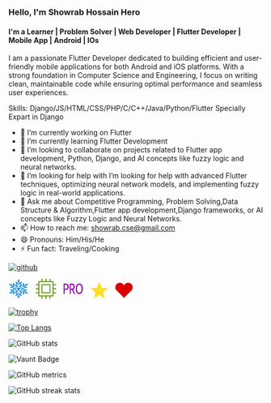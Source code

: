 ### Hello, I'm Showrab Hossain Hero
#### I'm a Learner | Problem Solver | Web Developer | Flutter Developer | Mobile App | Android | IOs
I am a passionate Flutter Developer dedicated to building efficient and user-friendly mobile applications for both Android and iOS platforms. With a strong foundation in Computer Science and Engineering, I focus on writing clean, maintainable code while ensuring optimal performance and seamless user experiences.

Skills: Django/JS/HTML/CSS/PHP/C/C++/Java/Python/Flutter
Specially Expart in Django

- 🔭 I’m currently working on Flutter  
- 🌱 I’m currently learning Flutter Development 
- 👯 I’m looking to collaborate on projects related to Flutter app development, Python, Django, and AI concepts like fuzzy logic and neural networks. 
- 🤔 I’m looking for help with I’m looking for help with advanced Flutter techniques, optimizing neural network models, and implementing fuzzy logic in real-world applications. 
- 💬 Ask me about Competitive Programming, Problem Solving,Data Structure & Algorithm,Flutter app development,Django frameworks, or AI concepts like Fuzzy Logic and Neural Networks. 
- 📫 How to reach me: showrab.cse@gmail.com
- 😄 Pronouns: Him/His/He 
- ⚡ Fun fact: Traveling/Cooking 


[<img src='https://cdn.jsdelivr.net/npm/simple-icons@3.0.1/icons/github.svg' alt='github' height='40'>](https://github.com/SHHero1)  

<a href='https://archiveprogram.github.com/'><img src='https://raw.githubusercontent.com/acervenky/animated-github-badges/master/assets/acbadge.gif' width='40' height='40'></a> <a href='https://docs.github.com/en/developers'><img src='https://raw.githubusercontent.com/acervenky/animated-github-badges/master/assets/devbadge.gif' width='40' height='40'></a> <a href='https://github.com/pricing'><img src='https://raw.githubusercontent.com/acervenky/animated-github-badges/master/assets/pro.gif' width='40' height='40'></a> <a href='https://stars.github.com/'><img src='https://raw.githubusercontent.com/acervenky/animated-github-badges/master/assets/starbadge.gif' width='35' height='35'></a> <a href='https://docs.github.com/en/github/supporting-the-open-source-community-with-github-sponsors'><img src='https://raw.githubusercontent.com/acervenky/animated-github-badges/master/assets/sponsorbadge.gif' width='35' height='35'></a> 

[![trophy](https://github-profile-trophy.vercel.app/?username=SHHero1)](https://github.com/ryo-ma/github-profile-trophy)

[![Top Langs](https://github-readme-stats.vercel.app/api/top-langs/?username=SHHero1)](https://github.com/anuraghazra/github-readme-stats)

![GitHub stats](https://github-readme-stats.vercel.app/api?username=SHHero1&show_icons=true&count_private=true)  

![Vaunt Badge](https://api.vaunt.dev/v1/github/entities/SHHero1/contributions?format=svg&private=true)  

![GitHub metrics](https://metrics.lecoq.io/SHHero1)  

![GitHub streak stats](https://streak-stats.demolab.com/?user=SHHero1)  

